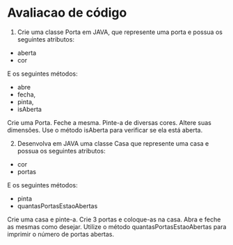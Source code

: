Avaliacao de código
=============

1. Crie uma classe Porta em JAVA, que represente uma porta e possua os seguintes atributos: 
 - aberta 
 - cor 

E os seguintes métodos: 
 - abre 
 - fecha, 
 - pinta, 
 - isAberta 

Crie uma Porta. 
Feche a mesma.
Pinte-a de diversas cores. 
Altere suas dimensões.
Use o método isAberta para verificar se ela está aberta. 


2. Desenvolva em JAVA uma classe Casa que represente uma casa e possua os seguintes atributos: 
 - cor 
 - portas

E os seguintes métodos: 
 - pinta 
 - quantasPortasEstaoAbertas 

Crie uma casa e pinte-a. 
Crie 3 portas e coloque-as na casa. 
Abra e feche as mesmas como desejar. 
Utilize o método quantasPortasEstaoAbertas para imprimir o número de portas abertas. 
